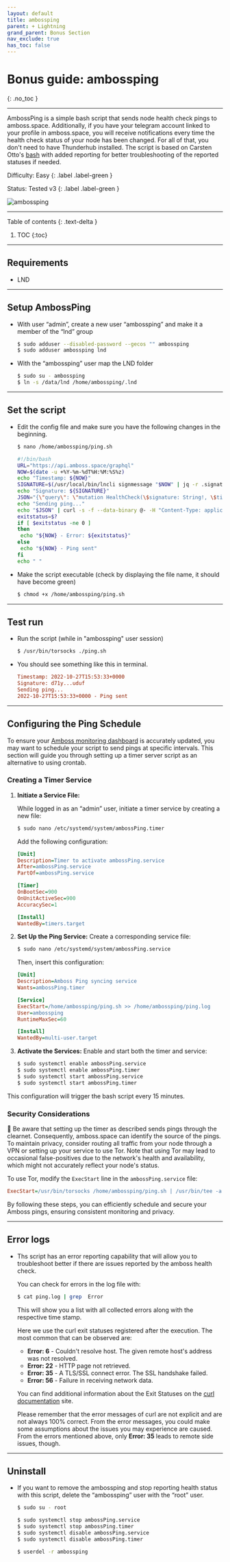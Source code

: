 ```yaml
---
layout: default
title: ambossping
parent: + Lightning
grand_parent: Bonus Section
nav_exclude: true
has_toc: false
---
```


# Bonus guide: ambossping
{: .no_toc }

---

AmbossPing is a simple bash script that sends node health check pings to amboss.space. Additionally, if you have your telegram account linked to your profile in amboss.space, you will receive notifications every time the health check status of your node has been changed. For all of that, you don't need to have Thunderhub installed.
The script is based on Carsten Otto's [bash](https://gist.github.com/C-Otto/cd5d7b0e67fc2e3e212cf13a558b101f) with added reporting for better troubleshooting of the reported statuses if needed.

Difficulty: Easy
{: .label .label-green }

Status: Tested v3
{: .label .label-green }

![ambossping](../../../images/ambossping.jpg)

---

Table of contents
{: .text-delta }

1. TOC
{:toc}

---

## Requirements

* LND

---

## Setup AmbossPing

* With user “admin”, create a new user “ambossping” and make it a member of the “lnd” group

  ```sh
  $ sudo adduser --disabled-password --gecos "" ambossping
  $ sudo adduser ambossping lnd
  ```

* With the “ambossping” user map the LND folder

  ```sh
  $ sudo su - ambossping
  $ ln -s /data/lnd /home/ambossping/.lnd
  ```

---

## Set the script

* Edit the config file and make sure you have the following changes in the beginning.

  ```sh
  $ nano /home/ambossping/ping.sh
  ```

  ```sh
  #!/bin/bash
  URL="https://api.amboss.space/graphql"
  NOW=$(date -u +%Y-%m-%dT%H:%M:%S%z)
  echo "Timestamp: ${NOW}"
  SIGNATURE=$(/usr/local/bin/lncli signmessage "$NOW" | jq -r .signature)
  echo "Signature: ${SIGNATURE}"
  JSON="{\"query\": \"mutation HealthCheck(\$signature: String!, \$timestamp: String!) { healthCheck(signature: \$signature, timestamp: \$timestamp) }\", \"variables\": {\"signature\": \"$SIGNATURE\", \"timestamp\": \"$NOW\"}}"
  echo "Sending ping..."
  echo "$JSON" | curl -s -f --data-binary @- -H "Content-Type: application/json" -X POST --output /dev/null $URL
  exitstatus=$?
  if [ $exitstatus -ne 0 ]
  then
   echo "${NOW} - Error: ${exitstatus}"
  else
   echo "${NOW} - Ping sent"
  fi
  echo " "
  ```

* Make the script executable (check by displaying the file name, it should have become green)

  ```sh
  $ chmod +x /home/ambossping/ping.sh
  ```
  
---

## Test run

* Run the script (while in "ambossping" user session)

  ```sh
  $ /usr/bin/torsocks ./ping.sh
  ```

* You should see something like this in terminal.

  ```ini
  Timestamp: 2022-10-27T15:53:33+0000
  Signature: d71y...uduf
  Sending ping...
  2022-10-27T15:53:33+0000 - Ping sent
  ```
 
---

## Configuring the Ping Schedule

To ensure your [Amboss monitoring dashboard](https://amboss.space/owner?page=monitoring) is accurately updated, you may want to schedule your script to send pings at specific intervals. This section will guide you through setting up a timer server script as an alternative to using crontab.

### Creating a Timer Service

1. **Initiate a Service File:**

   While logged in as an “admin” user, initiate a timer service by creating a new file:

    ```sh
    $ sudo nano /etc/systemd/system/ambossPing.timer
    ```

    Add the following configuration:

    ```ini
    [Unit]
    Description=Timer to activate ambossPing.service
    After=ambossPing.service
    PartOf=ambossPing.service

    [Timer]
    OnBootSec=900
    OnUnitActiveSec=900
    AccuracySec=1

    [Install]
    WantedBy=timers.target
    ```

2. **Set Up the Ping Service:**
   Create a corresponding service file:

    ```sh
    $ sudo nano /etc/systemd/system/ambossPing.service
    ```

    Then, insert this configuration:

    ```ini
    [Unit]
    Description=Amboss Ping syncing service
    Wants=ambossPing.timer

    [Service]
    ExecStart=/home/ambossping/ping.sh >> /home/ambossping/ping.log
    User=ambossping
    RuntimeMaxSec=60

    [Install]
    WantedBy=multi-user.target
    ```

3. **Activate the Services:**
   Enable and start both the timer and service:

    ```sh
    $ sudo systemctl enable ambossPing.service
    $ sudo systemctl enable ambossPing.timer
    $ sudo systemctl start ambossPing.service
    $ sudo systemctl start ambossPing.timer
    ```

This configuration will trigger the bash script every 15 minutes.

### Security Considerations

🚨 Be aware that setting up the timer as described sends pings through the clearnet. Consequently, amboss.space can identify the source of the pings. To maintain privacy, consider routing all traffic from your node through a VPN or setting up your service to use Tor. Note that using Tor may lead to occasional false-positives due to the network's health and availability, which might not accurately reflect your node's status.

To use Tor, modify the `ExecStart` line in the `ambossPing.service` file:

```ini
ExecStart=/usr/bin/torsocks /home/ambossping/ping.sh | /usr/bin/tee -a /home/ambossping/ping.log
```

By following these steps, you can efficiently schedule and secure your Amboss pings, ensuring consistent monitoring and privacy.


---

## Error logs

* Ths script has an error reporting capability that will allow you to troubleshoot better if there are issues reported by the amboss health check.

  You can check for errors in the log file with:

  ```sh
  $ cat ping.log | grep  Error
  ```

  This will show you a list with all collected errors along with the respective time stamp. 
  
  Here we use the curl exit statuses registered after the execution. The most common that can be observed are:

  - **Error: 6** - Couldn't resolve host. The given remote host's address was not resolved.
  - **Error: 22** - HTTP page not retrieved.
  - **Error: 35** - A TLS/SSL connect error. The SSL handshake failed.
  - **Error: 56** - Failure in receiving network data.

  You can find additional information about the Exit Statuses on the [curl documentation](https://everything.curl.dev/usingcurl/returns) site.

  Please remember that the error messages of curl are not explicit and are not always 100% correct. From the error messages, you could make some assumptions about the issues you may experience are caused. From the errors mentioned above, only **Error: 35** leads to remote side issues, though.

---

## Uninstall

* If you want to remove the ambossping and stop reporting health status with this script, delete the “ambossping” user with the “root” user.

  ```sh
  $ sudo su - root

  $ sudo systemctl stop ambossPing.service
  $ sudo systemctl stop ambossPing.timer
  $ sudo systemctl disable ambossPing.service
  $ sudo systemctl disable ambossPing.timer

  $ userdel -r ambossping
  ```